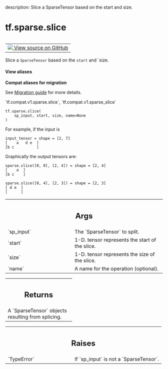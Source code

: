 description: Slice a SparseTensor based on the start and size.

<div itemscope itemtype="http://developers.google.com/ReferenceObject">
<meta itemprop="name" content="tf.sparse.slice" />
<meta itemprop="path" content="Stable" />
</div>

# tf.sparse.slice

<!-- Insert buttons and diff -->

<table class="tfo-notebook-buttons tfo-api nocontent" align="left">
<td>
  <a target="_blank" href="https://github.com/tensorflow/tensorflow/blob/r2.4/tensorflow/python/ops/sparse_ops.py#L1096-L1143">
    <img src="https://www.tensorflow.org/images/GitHub-Mark-32px.png" />
    View source on GitHub
  </a>
</td>
</table>



Slice a `SparseTensor` based on the `start` and `size.

<section class="expandable">
  <h4 class="showalways">View aliases</h4>
  <p>
<b>Compat aliases for migration</b>
<p>See
<a href="https://www.tensorflow.org/guide/migrate">Migration guide</a> for
more details.</p>
<p>`tf.compat.v1.sparse.slice`, `tf.compat.v1.sparse_slice`</p>
</p>
</section>

<pre class="devsite-click-to-copy prettyprint lang-py tfo-signature-link">
<code>tf.sparse.slice(
    sp_input, start, size, name=None
)
</code></pre>



<!-- Placeholder for "Used in" -->

For example, if the input is

    input_tensor = shape = [2, 7]
    [    a   d e  ]
    [b c          ]

Graphically the output tensors are:

    sparse.slice([0, 0], [2, 4]) = shape = [2, 4]
    [    a  ]
    [b c    ]

    sparse.slice([0, 4], [2, 3]) = shape = [2, 3]
    [ d e  ]
    [      ]

<!-- Tabular view -->
 <table class="responsive fixed orange">
<colgroup><col width="214px"><col></colgroup>
<tr><th colspan="2"><h2 class="add-link">Args</h2></th></tr>

<tr>
<td>
`sp_input`
</td>
<td>
The `SparseTensor` to split.
</td>
</tr><tr>
<td>
`start`
</td>
<td>
1-D. tensor represents the start of the slice.
</td>
</tr><tr>
<td>
`size`
</td>
<td>
1-D. tensor represents the size of the slice.
</td>
</tr><tr>
<td>
`name`
</td>
<td>
A name for the operation (optional).
</td>
</tr>
</table>



<!-- Tabular view -->
 <table class="responsive fixed orange">
<colgroup><col width="214px"><col></colgroup>
<tr><th colspan="2"><h2 class="add-link">Returns</h2></th></tr>
<tr class="alt">
<td colspan="2">
A `SparseTensor` objects resulting from splicing.
</td>
</tr>

</table>



<!-- Tabular view -->
 <table class="responsive fixed orange">
<colgroup><col width="214px"><col></colgroup>
<tr><th colspan="2"><h2 class="add-link">Raises</h2></th></tr>

<tr>
<td>
`TypeError`
</td>
<td>
If `sp_input` is not a `SparseTensor`.
</td>
</tr>
</table>

